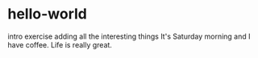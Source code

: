 # hello-world
intro exercise
adding all the interesting things
It's Saturday morning and I have coffee. Life is really great.
